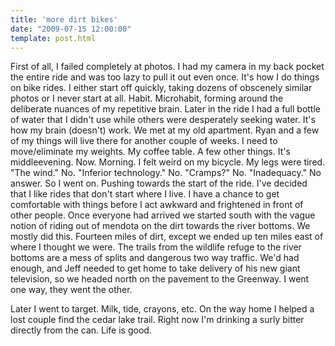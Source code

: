 ```yaml
---
title: 'more dirt bikes'
date: "2009-07-15 12:00:00"
template: post.html
---
```


First of all, I failed completely at photos. I had my camera in my back pocket the entire ride and was too lazy to pull it out even once. It's how I do things on bike rides. I either start off quickly, taking dozens of obscenely similar photos or I never start at all. Habit. Microhabit, forming around the deliberate nuances of my repetitive brain. Later in the ride I had a full bottle of water that I didn't use while others were desperately seeking water. It's how my brain (doesn't) work. We met at my old apartment. Ryan and a few of my things will live there for another couple of weeks. I need to move/eliminate my weights. My coffee table. A few other things. It's middleevening. Now. Morning. I felt weird on my bicycle. My legs were tired. "The wind." No. "Inferior technology." No. "Cramps?" No. "Inadequacy." No answer. So I went on. Pushing towards the start of the ride. I've decided that I like rides that don't start where I live. I have a chance to get comfortable with things before I act awkward and frightened in front of other people. Once everyone had arrived we started south with the vague notion of riding out of mendota on the dirt towards the river bottoms. We mostly did this. Fourteen miles of dirt, except we ended up ten miles east of where I thought we were. The trails from the wildlife refuge to the river bottoms are a mess of splits and dangerous two way traffic. We'd had enough, and Jeff needed to get home to take delivery of his new giant television, so we headed north on the pavement to the Greenway. I went one way, they went the other.

Later I went to target. Milk, tide, crayons, etc. On the way home I helped a lost couple find the cedar lake trail. Right now I'm drinking a surly bitter directly from the can. Life is good.
